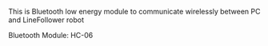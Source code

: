 This is Bluetooth low energy module to communicate wirelessly between PC and LineFollower robot

Bluetooth Module: HC-06